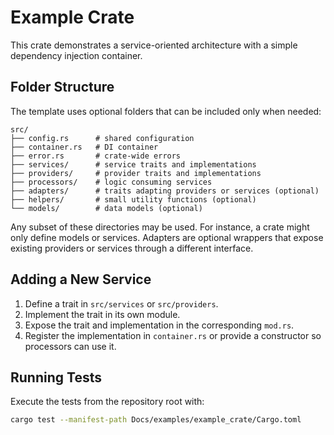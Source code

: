 # Example Crate

This crate demonstrates a service-oriented architecture with a simple dependency injection container.

## Folder Structure
The template uses optional folders that can be included only when needed:

```
src/
├── config.rs      # shared configuration
├── container.rs   # DI container
├── error.rs       # crate-wide errors
├── services/      # service traits and implementations
├── providers/     # provider traits and implementations
├── processors/    # logic consuming services
├── adapters/      # traits adapting providers or services (optional)
├── helpers/       # small utility functions (optional)
└── models/        # data models (optional)
```

Any subset of these directories may be used. For instance, a crate might only define models or services. Adapters are optional wrappers that expose existing providers or services through a different interface.

## Adding a New Service
1. Define a trait in `src/services` or `src/providers`.
2. Implement the trait in its own module.
3. Expose the trait and implementation in the corresponding `mod.rs`.
4. Register the implementation in `container.rs` or provide a constructor so processors can use it.

## Running Tests
Execute the tests from the repository root with:

```bash
cargo test --manifest-path Docs/examples/example_crate/Cargo.toml
```
